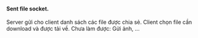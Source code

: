 #### Sent file socket.

Server gửi cho client danh sách các file được chia sẻ. Client chọn file cần download và được tải về.
Chưa làm được: Gửi ảnh, ...
